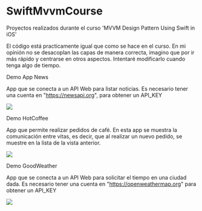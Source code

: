# SwiftMvvmCourse
Proyectos realizados durante el curso 'MVVM Design Pattern Using Swift in iOS'

El código está practicamente igual que como se hace en el curso. En mi opinión no se desacoplan las capas de manera correcta, imagino que por ir más rápido y centrarse en otros aspectos. Intentaré modificarlo cuando tenga algo de tiempo.


Demo App News

App que se conecta a un API Web para listar noticias. Es necesario tener una cuenta en "https://newsapi.org", para obtener un API_KEY

![](MyNews/MyNews.gif)

Demo HotCoffee

App que permite realizar pedidos de café. En esta app se muestra la comunicación entre vitas, es decir, que al realizar un nuevo pedido, se muestre en la lista de la vista anterior.

![](HotCoffee/HotCoffee.gif)

Demo GoodWeather


App que se conecta a un API Web para solicitar el tiempo en una ciudad dada. Es necesario tener una cuenta en "https://openweathermap.org" para obtener un API_KEY

![](GoodWeather/GoodWeather.gif)

